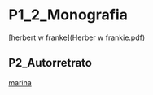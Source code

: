 # P1_2_Monografia


[herbert w franke](Herber w frankie.pdf) 

## P2_Autorretrato
[marina](marina_torrecillas_autorretrato/marina_torrecillas_autorretrato.pde)
